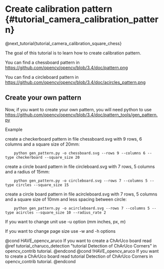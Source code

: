 Create calibration pattern {#tutorial_camera_calibration_pattern}
=========================================

@next_tutorial{tutorial_camera_calibration_square_chess}


The goal of this tutorial is to learn how to create calibration pattern.

You can find a chessboard pattern in https://github.com/opencv/opencv/blob/3.4/doc/pattern.png

You can find a circleboard pattern in https://github.com/opencv/opencv/blob/3.4/doc/acircles_pattern.png

Create your own pattern
---------------

Now, if you want to create your own pattern, you will need python to use https://github.com/opencv/opencv/blob/3.4/doc/pattern_tools/gen_pattern.py

Example

create a checkerboard pattern in file chessboard.svg with 9 rows, 6 columns and a square size of 20mm:

        python gen_pattern.py -o chessboard.svg --rows 9 --columns 6 --type checkerboard --square_size 20

create a circle board pattern in file circleboard.svg with 7 rows, 5 columns and a radius of 15mm:

        python gen_pattern.py -o circleboard.svg --rows 7 --columns 5 --type circles --square_size 15

create a circle board pattern in file acircleboard.svg with 7 rows, 5 columns and a square size of 10mm and less spacing between circle:

        python gen_pattern.py -o acircleboard.svg --rows 7 --columns 5 --type acircles --square_size 10 --radius_rate 2

If you want to change unit use -u option (mm inches, px, m)

If you want to change page size use -w and -h options

@cond HAVE_opencv_aruco
If you want to create a ChArUco board read @ref tutorial_charuco_detection "tutorial Detection of ChArUco Corners" in opencv_contrib tutorial.
@endcond
@cond !HAVE_opencv_aruco
If you want to create a ChArUco board read tutorial Detection of ChArUco Corners in opencv_contrib tutorial.
@endcond
